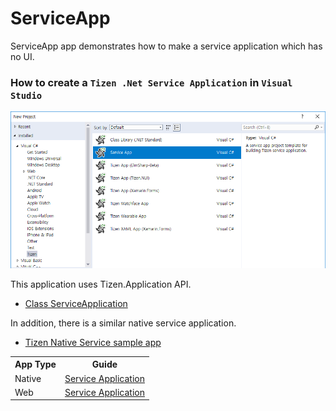 # ServiceApp #

ServiceApp app demonstrates how to make a service application which has no UI.

### How to create a `Tizen .Net Service Application` in `Visual Studio`

   ![main page](./CreatingProjectForServiceApp.png)

This application uses Tizen.Application API.

* [Class ServiceApplication][ServiceApp]

In addition, there is a similar native service application.

* [Tizen Native Service sample app](https://developer.tizen.org/development/sample/native/AppFW/%28Tutorial%29_Service_Application)


<table>
  <tr>
    <th>App Type</th>
    <th>Guide</th>
  </tr>
  <tr>
    <td>Native</td>
    <td><a href="https://developer.tizen.org/development/guides/native-application/application-management/applications/service-application">Service Application</a></td>
  </tr>
  <tr>
    <td>Web</td>
    <td><a href="https://developer.tizen.org/development/guides/web-application/application-management/applications/service-application">Service Application</a></td>
  </tr>
</table>

   [ServiceApp]: <https://developer.tizen.org/dev-guide/csapi/api/Tizen.Applications.ServiceApplication.html>

   [NativeGuide]: <https://developer.tizen.org/development/guides/native-application/application-management/applications/service-application>
   [WebGuide]: <https://developer.tizen.org/development/guides/web-application/application-management/applications/service-application>
